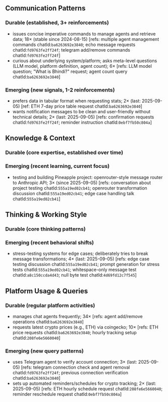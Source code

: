 ## Communication Patterns
### Durable (established, 3+ reinforcements)
- issues concise imperative commands to manage agents and retrieve data; 18× (stable since 2024-08-15) [refs: multiple agent management commands chatId:`ba6263692e3840`; echo message requests chatId:`fd9763fe2ff24f`; telegram add/remove commands chatId:`fd9763fe2ff24f`]
- curious about underlying system/platform; asks meta-level questions (LLM model, platform definition, agent count); 6× [refs: LLM model question; "What is Bhindi?" request; agent count query chatId:`ba6263692e3840`]

### Emerging (new signals, 1-2 reinforcements)
- prefers data in tabular format when requesting stats; 2× (last: 2025-09-05) [ref: ETH 7-day price table request chatId:`ba6263692e3840`]
- wants notification messages to be clean and user-friendly without technical details; 2× (last: 2025-09-05) [refs: confirmation requests chatId:`fd9763fe2ff24f`; reminder instruction chatId:`0ebf7fb50c804a`]

## Knowledge & Context
### Durable (core expertise, established over time)

### Emerging (recent learning, current focus)
- testing and building Pineapple project: openrouter-style message router to Anthropic API; 3× (since 2025-09-05) [refs: conversation about project testing chatId:`555a19ed02cb41`; openrouter transformation discussion chatId:`555a19ed02cb41`; edge case handling talk chatId:`555a19ed02cb41`]

## Thinking & Working Style
### Durable (core thinking patterns)

### Emerging (recent behavioral shifts)
- stress-testing systems for edge cases; deliberately tries to break message transformations; 4× (last: 2025-09-05) [refs: edge case testing discussion chatId:`555a19ed02cb41`; prompt generation for stress tests chatId:`555a19ed02cb41`; whitespace-only message test chatId:`a8c150ccda4d43`; null byte test chatId:`4d69fd12c7f545`]

## Platform Usage & Queries
### Durable (regular platform activities)
- manages chat agents frequently; 34× [refs: agent add/remove operations chatId:`ba6263692e3840`]
- requests latest crypto prices (e.g., ETH) via coingecko; 10× [refs: ETH price requests chatId:`ba6263692e3840`; hourly tracking setup chatId:`208fe6e5660040`]

### Emerging (new query patterns)
- uses Telegram agent to verify account connection; 3× (last: 2025-09-05) [refs: telegram connection check and agent removal chatId:`fd9763fe2ff24f`; previous connection verification chatId:`ba6263692e3840`]
- sets up automated reminders/schedules for crypto tracking; 2× (last: 2025-09-05) [refs: ETH hourly schedule request chatId:`208fe6e5660040`; reminder reschedule request chatId:`0ebf7fb50c804a`]